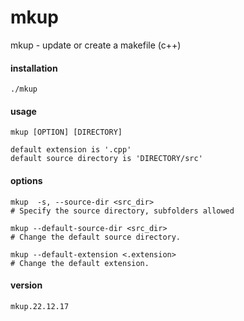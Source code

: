 # mkup
mkup - update or create a makefile (c++)

#### installation
```
./mkup
```

#### usage
```
mkup [OPTION] [DIRECTORY]
```

```
default extension is '.cpp'
default source directory is 'DIRECTORY/src'
```

#### options
```
mkup  -s, --source-dir <src_dir>
# Specify the source directory, subfolders allowed
```
```
mkup --default-source-dir <src_dir>
# Change the default source directory.
```
```
mkup --default-extension <.extension>
# Change the default extension.
```

#### version
```
mkup.22.12.17
```
